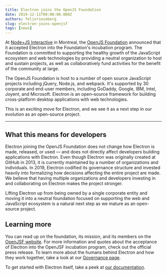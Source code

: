 ```yaml
---
title: Electron joins the OpenJS Foundation
date: 2019-12-11T00:00:00.000Z
authors: felixrieseberg
slug: electron-joins-openjsf
tags: [news]
---
```


At [Node+JS Interactive](https://events19.linuxfoundation.org/events/nodejs-interactive-2019/) in Montreal, the [OpenJS Foundation](https://openjsf.org/) announced that it accepted Electron into the Foundation's incubation program. The Foundation is committed to supporting the healthy growth of the JavaScript ecosystem and web technologies by providing a neutral organization to host and sustain projects, as well as collaboratively fund activities for the benefit of the community at large.

The OpenJS Foundation is host to a number of open source JavaScript projects including jQuery, Node.js, and webpack. It's supported by 30 corporate and end-user members, including GoDaddy, Google, IBM, Intel, Joyent, and Microsoft. Electron is an open–source framework for building cross-platform desktop applications with web technologies.

This is an exciting move for Electron, and we see it as a next step in our evolution as an open-source project.

---

## What this means for developers

Electron joining the OpenJS Foundation does not change how Electron is made, released, or used — and does not directly affect developers building applications with Electron. Even though Electron was originally created at GitHub in 2013, it is currently maintained by a number of organizations and individuals. In 2019, Electron codified its governance structure and invested heavily into formalizing how decisions affecting the entire project are made. We believe that having multiple organizations and developers investing in and collaborating on Electron makes the project stronger.

Lifting Electron up from being owned by a single corporate entity and moving it into a neutral foundation focused on supporting the web and JavaScript ecosystem is a natural next step as we mature as an open-source project.

## Learning more

You can read up on the foundation, its mission, and its members on the [OpenJSF website](https://www.notion.so/Electron-joins-the-OpenJS-Foundation-d898f12480874e56abe78f29b041fb91#0801fd7e9fa340afbcdce0510ba05f8a). For more information and quotes about the acceptance of Electron into the OpenJSF incubation program, check out the official press release. To learn more about the humans behind Electron and how they work together, take a look at our [Governance page](https://electronjs.org/governance).

To get started with Electron itself, take a peek at [our documentation](https://electronjs.org/docs).
